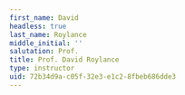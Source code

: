 ```yaml
---
first_name: David
headless: true
last_name: Roylance
middle_initial: ''
salutation: Prof.
title: Prof. David Roylance
type: instructor
uid: 72b34d9a-c05f-32e3-e1c2-8fbeb686dde3
---
```

